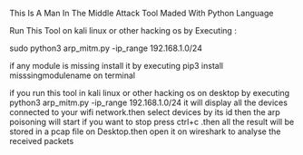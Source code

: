 This Is A Man In The Middle Attack Tool Maded With Python Language

Run This Tool on kali linux or other hacking os by Executing :

sudo python3 arp_mitm.py -ip_range 192.168.1.0/24

if any module is missing install it by executing pip3 install misssingmodulename on terminal

if you run this tool in kali linux or other hacking os on desktop by executing python3 arp_mitm.py -ip_range 192.168.1.0/24 it will display all the devices connected to your wifi network.then select devices by its
id then the arp poisoning will start if you want to stop press ctrl+c .then all the result will be stored in a pcap file on Desktop.then open it on wireshark to analyse the received packets
